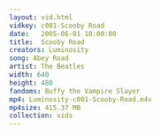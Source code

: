 ```yaml
---
layout: vid.html
vidkey: c001-Scooby Road
date:   2005-06-01 10:00:00
title:  Scooby Road
creators: Luminosity
song: Abey Road
artist: The Beatles
width: 640
height: 480
fandoms: Buffy the Vampire Slayer
mp4: Luminosity-c001-Scooby-Road.m4v
mp4size: 415.37 MB
collection: vids
---
```


  <div>
  
  </div>
  